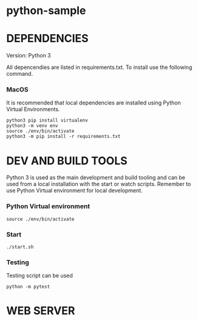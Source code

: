 # python-sample


# DEPENDENCIES

Version: Python 3

All depencendies are listed in requirements.txt.  To install use the following command.

### MacOS
It is recommended that local dependencies are installed using Python Virtual Environments.

````
python3 pip install virtualenv
python3 -m venv env
source ./env/bin/activate
python3 -m pip install -r requirements.txt
````

# DEV AND BUILD TOOLS

Python 3 is used as the main development and build tooling and can be used from a local installation with the start or watch scripts.  Remember to use Python Virtual environment for local development.

### Python Virtual environment
````
source ./env/bin/activate
````

### Start
````
./start.sh
````

### Testing
Testing script can be used 

````
python -m pytest
````

# WEB SERVER

